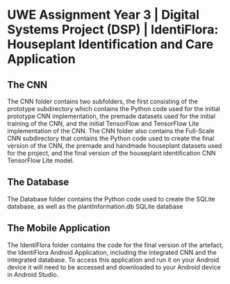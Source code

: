 # UWE Assignment Year 3 | Digital Systems Project (DSP) | IdentiFlora: Houseplant Identification and Care Application

## The CNN
The CNN folder contains two subfolders, the first consisting of the prototype subdirectory which contains the Python code used for the initial prototype CNN implementation, the premade datasets used for the initial training of the CNN, and the initial TensorFlow and TensorFlow Lite implementation of the CNN. The CNN folder also contains the Full-Scale CNN subdirectory that contains the Python code used to create the final version of the CNN, the premade and handmade houseplant datasets used for the project, and the final version of the houseplant identification CNN TensorFlow Lite model.  

## The Database
The Database folder contains the Python code used to create the SQLite database, as well as the plantInformation.db SQLite database 

## The Mobile Application
The IdentiFlora folder contains the code for the final version of the artefact, the IdentiFlora Android Application, including the integrated CNN and the integrated database. To access this application and run it on your Android device it will need to be accessed and downloaded to your Android device in Android Studio.
